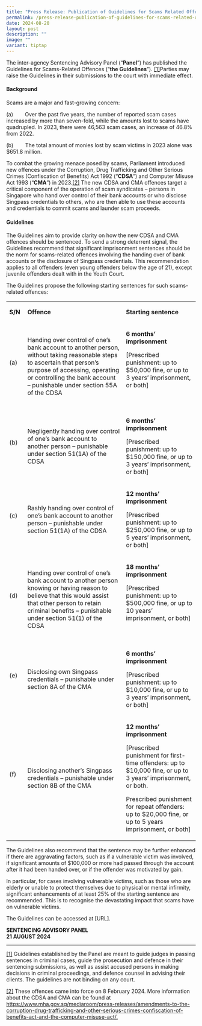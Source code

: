 ```yaml
---
title: "Press Release: Publication of Guidelines for Scams Related Offences"
permalink: /press-release-publication-of-guidelines-for-scams-related-offences/
date: 2024-08-20
layout: post
description: ""
image: ""
variant: tiptap
---
```

<p>The inter-agency Sentencing Advisory Panel (“<strong>Panel</strong>”)
has published the Guidelines for Scams-Related Offences (“<strong>the Guidelines</strong>”).
<a href="#_ftn1" rel="noopener noreferrer nofollow" target="_blank">[1]</a>Parties may raise the Guidelines in their submissions to the court
with immediate effect.</p>
<h4><strong>Background</strong></h4>
<p>Scams are a major and fast-growing concern:</p>
<p>(a)&nbsp;&nbsp;&nbsp;&nbsp;&nbsp;&nbsp;&nbsp; Over the past five years,
the number of reported scam cases increased by more than seven-fold, while
the amounts lost to scams have quadrupled. In 2023, there were 46,563 scam
cases, an increase of 46.8% from 2022.</p>
<p>(b)&nbsp;&nbsp;&nbsp;&nbsp;&nbsp;&nbsp;&nbsp; The total amount of monies
lost by scam victims in 2023 alone was $651.8 million.</p>
<p>To combat the growing menace posed by scams, Parliament introduced new
offences under the Corruption, Drug Trafficking and Other Serious Crimes
(Confiscation of Benefits) Act 1992 (“<strong>CDSA</strong>”) and Computer
Misuse Act 1993 (“<strong>CMA</strong>”) in 2023.<a href="#_ftn2" rel="noopener noreferrer nofollow" target="_blank">[2]</a> The new CDSA and CMA offences target a critical component
of the operation of scam syndicates – persons in Singapore who hand over
control of their bank accounts or who disclose Singpass credentials to
others, who are then able to use these accounts and credentials to commit
scams and launder scam proceeds.</p>
<h4><strong>Guidelines</strong></h4>
<p>The Guidelines aim to provide clarity on how the new CDSA and CMA offences
should be sentenced. To send a strong deterrent signal, the Guidelines
recommend that significant imprisonment sentences should be the norm for
scams-related offences involving the handing over of bank accounts or the
disclosure of Singpass credentials. This recommendation applies to all
offenders (even young offenders below the age of 21), except juvenile offenders
dealt with in the Youth Court.</p>
<p>The Guidelines propose the following starting sentences for such scams-related
offences:</p>
<table style="minWidth: 75px">
<colgroup>
<col>
<col>
<col>
</colgroup>
<tbody>
<tr>
<td rowspan="1" colspan="1">
<p><strong>S/N</strong>
</p>
</td>
<td rowspan="1" colspan="1">
<p><strong>Offence</strong>
</p>
</td>
<td rowspan="1" colspan="1">
<p><strong>Starting sentence</strong>
</p>
</td>
</tr>
<tr>
<td rowspan="1" colspan="1">
<p>(a)&nbsp;&nbsp; &nbsp;</p>
</td>
<td rowspan="1" colspan="1">
<p>Handing over control of one’s bank account to another person, without
taking reasonable steps to ascertain that person’s purpose of accessing,
operating or controlling the bank account – punishable under section 55A
of the CDSA</p>
</td>
<td rowspan="1" colspan="1">
<p><strong>6 months’ imprisonment</strong>
</p>
<p>[Prescribed punishment: up to $50,000 fine, or up to 3 years’ imprisonment,
or both]</p>
<p>&nbsp;</p>
</td>
</tr>
<tr>
<td rowspan="1" colspan="1">
<p>(b)&nbsp;&nbsp; &nbsp;</p>
</td>
<td rowspan="1" colspan="1">
<p>Negligently handing over control of one’s bank account to another person
– punishable under section 51(1A) of the CDSA</p>
</td>
<td rowspan="1" colspan="1">
<p><strong>6 months’ imprisonment</strong>
</p>
<p>[Prescribed punishment: up to $150,000 fine, or up to 3 years’ imprisonment,
or both]</p>
</td>
</tr>
<tr>
<td rowspan="1" colspan="1">
<p>(c)&nbsp;&nbsp; &nbsp;</p>
</td>
<td rowspan="1" colspan="1">
<p>Rashly handing over control of one’s bank account to another person –
punishable under section 51(1A) of the CDSA</p>
</td>
<td rowspan="1" colspan="1">
<p><strong>12 months’ imprisonment</strong>
</p>
<p>[Prescribed punishment: up to $250,000 fine, or up to 5 years’ imprisonment,
or both]</p>
</td>
</tr>
<tr>
<td rowspan="1" colspan="1">
<p>(d)&nbsp;&nbsp; &nbsp;</p>
</td>
<td rowspan="1" colspan="1">
<p>Handing over control of one’s bank account to another person knowing or
having reason to believe that this would assist that other person to retain
criminal benefits – punishable under section 51(1) of the CDSA</p>
</td>
<td rowspan="1" colspan="1">
<p><strong>18 months’ imprisonment</strong>
</p>
<p>[Prescribed punishment: up to $500,000 fine, or up to 10 years’ imprisonment,
or both]</p>
<p>&nbsp;</p>
</td>
</tr>
<tr>
<td rowspan="1" colspan="1">
<p>(e)&nbsp;&nbsp; &nbsp;</p>
</td>
<td rowspan="1" colspan="1">
<p>Disclosing own Singpass credentials – punishable under section 8A of the
CMA</p>
</td>
<td rowspan="1" colspan="1">
<p><strong>6 months’ imprisonment</strong>
</p>
<p>[Prescribed punishment: up to $10,000 fine, or up to 3 years’ imprisonment,
or both]</p>
</td>
</tr>
<tr>
<td rowspan="1" colspan="1">
<p>(f)&nbsp;&nbsp;&nbsp; &nbsp;</p>
</td>
<td rowspan="1" colspan="1">
<p>Disclosing another’s Singpass credentials – punishable under section 8B
of the CMA</p>
</td>
<td rowspan="1" colspan="1">
<p><strong>12 months’ imprisonment</strong>
</p>
<p>[Prescribed punishment for first-time offenders: up to $10,000 fine, or
up to 3 years’ imprisonment, or both.</p>
<p>Prescribed punishment for repeat offenders: up to $20,000 fine, or up
to 5 years imprisonment, or both]</p>
</td>
</tr>
</tbody>
</table>
<p>The Guidelines also recommend that the sentence may be further enhanced
if there are aggravating factors, such as if a vulnerable victim was involved,
if significant amounts of $100,000 or more had passed through the account
after it had been handed over, or if the offender was motivated by gain.</p>
<p>In particular, for cases involving vulnerable victims, such as those who
are elderly or unable to protect themselves due to physical or mental infirmity,
significant enhancements of at least 25% of the starting sentence are recommended.
This is to recognise the devastating impact that scams have on vulnerable
victims.</p>
<p>The Guidelines can be accessed at [URL].</p>
<p><strong>SENTENCING ADVISORY PANEL</strong>
<br><strong>21 AUGUST 2024</strong>
</p>
<p></p>
<hr>
<p><a href="#_ftnref1" rel="noopener noreferrer nofollow" target="_blank">[1]</a> Guidelines
established by the Panel are meant to guide judges in passing sentences
in criminal cases, guide the prosecution and defence in their sentencing
submissions, as well as assist accused persons in making decisions in criminal
proceedings, and defence counsel in advising their clients. The guidelines
are not binding on any court.</p>
<p></p>
<p><a href="#_ftnref2" rel="noopener noreferrer nofollow" target="_blank">[2]</a> These
offences came into force on 8 February 2024. More information about the
CDSA and CMA can be found at <a href="https://www.mha.gov.sg/mediaroom/press-releases/amendments-to-the-corruption-drug-trafficking-and-other-serious-crimes-confiscation-of-benefits-act-and-the-computer-misuse-act/" rel="noopener noreferrer nofollow" target="_blank">https://www.mha.gov.sg/mediaroom/press-releases/amendments-to-the-corruption-drug-trafficking-and-other-serious-crimes-confiscation-of-benefits-act-and-the-computer-misuse-act/.</a>
</p>